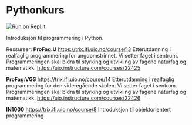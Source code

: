 # Pythonkurs
[![Run on Repl.it](https://repl.it/badge/github/sandrahelen/pythonkurs)](https://repl.it/github/sandrahelen/pythonkurs)

Introduksjon til programmering i Python.

Ressurser:
**ProFag:U**
https://trix.ifi.uio.no/course/13
Etterutdanning i realfaglig programmering for ungdomstrinnet. Vi setter faget i sentrum. Programmeringen skal bidra til styrking og utvikling av fagene naturfag og matematikk. https://uio.instructure.com/courses/22425 

**ProFag:VGS**
https://trix.ifi.uio.no/course/14
Etterutdanning i realfaglig programmering for den videregående skolen. Vi setter faget i sentrum. Programmeringen skal bidra til styrking og utvikling av fagene naturfag og matematikk. https://uio.instructure.com/courses/22426 

**IN1000**
https://trix.ifi.uio.no/course/8 
Introduksjon til objektorientert programmering 

